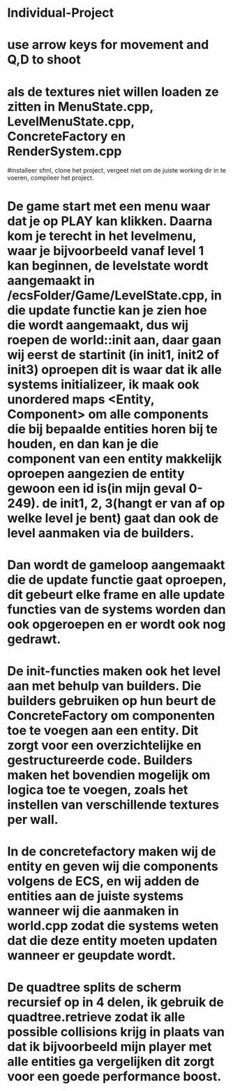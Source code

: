 # Individual-Project
# use arrow keys for movement and Q,D to shoot
# als de textures niet willen loaden ze zitten in MenuState.cpp, LevelMenuState.cpp, ConcreteFactory en RenderSystem.cpp

#installeer sfml, clone het project, vergeet niet om de juiste working dir in te voeren, compileer het project.

# De game start met een menu waar dat je op PLAY kan klikken. Daarna kom je terecht in het levelmenu, waar je bijvoorbeeld vanaf level 1 kan beginnen, de levelstate wordt aangemaakt in /ecsFolder/Game/LevelState.cpp, in die update functie kan je zien hoe die wordt aangemaakt, dus wij roepen de world::init aan, daar gaan wij eerst de startinit (in init1, init2 of init3) oproepen dit is waar dat ik alle systems initializeer, ik maak ook unordered maps <Entity, Component> om alle components die bij bepaalde entities horen bij te houden, en dan kan je die component van een entity makkelijk oproepen aangezien de entity gewoon een id is(in mijn geval 0-249). de init1, 2, 3(hangt er van af op welke level je bent) gaat dan ook de level aanmaken via de builders.
# Dan wordt de gameloop aangemaakt die de update functie gaat oproepen, dit gebeurt elke frame en alle update functies van de systems worden dan ook opgeroepen en er wordt ook nog gedrawt.
# De init-functies maken ook het level aan met behulp van builders. Die builders gebruiken op hun beurt de ConcreteFactory om componenten toe te voegen aan een entity. Dit zorgt voor een overzichtelijke en gestructureerde code. Builders maken het bovendien mogelijk om logica toe te voegen, zoals het instellen van verschillende textures per wall.
# In de concretefactory maken wij de entity en geven wij die components volgens de ECS, en wij adden de entities aan de juiste systems wanneer wij die aanmaken in world.cpp zodat die systems weten dat die deze entity moeten updaten wanneer er geupdate wordt.
# De quadtree splits de scherm recursief op in 4 delen, ik gebruik de quadtree.retrieve zodat ik alle possible collisions krijg in plaats van dat ik bijvoorbeeld mijn player met alle entities ga vergelijken dit zorgt voor een goede performance boost.
